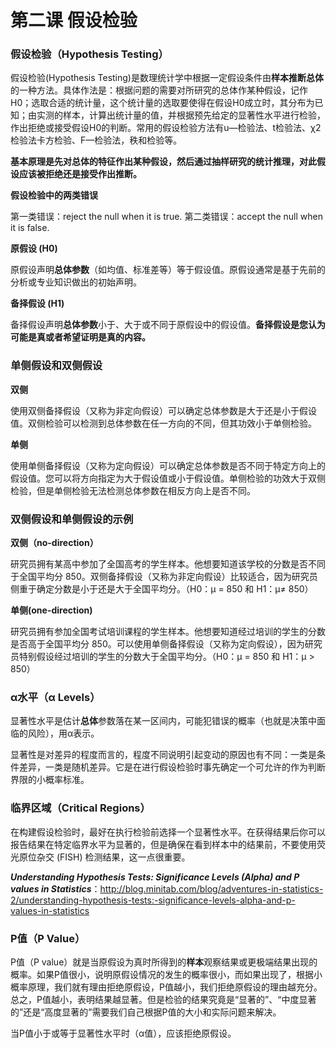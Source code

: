 # 第二课 假设检验

### 假设检验（Hypothesis Testing）

假设检验(Hypothesis Testing)是数理统计学中根据一定假设条件由**样本推断总体**的一种方法。具体作法是：根据问题的需要对所研究的总体作某种假设，记作H0；选取合适的统计量，这个统计量的选取要使得在假设H0成立时，其分布为已知；由实测的样本，计算出统计量的值，并根据预先给定的显著性水平进行检验，作出拒绝或接受假设H0的判断。常用的假设检验方法有u—检验法、t检验法、χ2检验法卡方检验、F—检验法，秩和检验等。



**基本原理是先对总体的特征作出某种假设，然后通过抽样研究的统计推理，对此假设应该被拒绝还是接受作出推断。**



**假设检验中的两类错误**

第一类错误：reject the null when it is true.
第二类错误：accept the null when it is false.



**原假设 (H0)**

原假设声明**总体参数**（如均值、标准差等）等于假设值。原假设通常是基于先前的分析或专业知识做出的初始声明。

**备择假设 (H1)**

备择假设声明**总体参数**小于、大于或不同于原假设中的假设值。**备择假设是您认为可能是真或者希望证明是真的内容。**

### 单侧假设和双侧假设

**双侧**

使用双侧备择假设（又称为非定向假设）可以确定总体参数是大于还是小于假设值。双侧检验可以检测到总体参数在任一方向的不同，但其功效小于单侧检验。

**单侧**

使用单侧备择假设（又称为定向假设）可以确定总体参数是否不同于特定方向上的假设值。您可以将方向指定为大于假设值或小于假设值。单侧检验的功效大于双侧检验，但是单侧检验无法检测总体参数在相反方向上是否不同。



### 双侧假设和单侧假设的示例

**双侧（no-direction）**

研究员拥有某高中参加了全国高考的学生样本。他想要知道该学校的分数是否不同于全国平均分 850。双侧备择假设（又称为非定向假设）比较适合，因为研究员侧重于确定分数是小于还是大于全国平均分。（H0：μ = 850 和 H1：μ≠ 850）

**单侧(one-direction)**

研究员拥有参加全国考试培训课程的学生样本。他想要知道经过培训的学生的分数是否高于全国平均分 850。可以使用单侧备择假设（又称为定向假设），因为研究员特别假设经过培训的学生的分数大于全国平均分。（H0：μ = 850 和 H1：μ > 850）



### α水平（α Levels）

显著性水平是估计**总体**参数落在某一区间内，可能犯错误的概率（也就是决策中面临的风险），用α表示。

显著性是对差异的程度而言的，程度不同说明引起变动的原因也有不同：一类是条件差异，一类是随机差异。它是在进行假设检验时事先确定一个可允许的作为判断界限的小概率标准。



### 临界区域（Critical Regions）

在构建假设检验时，最好在执行检验前选择一个显著性水平。在获得结果后你可以报告结果在特定临界水平为显著的，但是确保在看到样本中的结果前，不要使用荧光原位杂交 (FISH) 检测结果，这一点很重要。

***Understanding Hypothesis Tests: Significance Levels (Alpha) and P values in Statistics***：http://blog.minitab.com/blog/adventures-in-statistics-2/understanding-hypothesis-tests:-significance-levels-alpha-and-p-values-in-statistics



### P值（P Value）

P值（P value）就是当原假设为真时所得到的**样本**观察结果或更极端结果出现的概率。如果P值很小，说明原假设情况的发生的概率很小，而如果出现了，根据小概率原理，我们就有理由拒绝原假设，P值越小，我们拒绝原假设的理由越充分。总之，P值越小，表明结果越显著。但是检验的结果究竟是“显著的”、“中度显著的”还是“高度显著的”需要我们自己根据P值的大小和实际问题来解决。



当P值小于或等于显著性水平时（α值），应该拒绝原假设。
